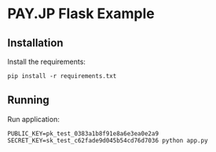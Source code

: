 # PAY.JP Flask Example

## Installation
Install the requirements:
```
pip install -r requirements.txt
```

## Running
Run application:
```
PUBLIC_KEY=pk_test_0383a1b8f91e8a6e3ea0e2a9 SECRET_KEY=sk_test_c62fade9d045b54cd76d7036 python app.py
```
